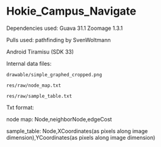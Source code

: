 # Hokie_Campus_Navigate
Dependencies used:
  Guava 31.1
  Zoomage 1.3.1

Pulls used: 
  pathfinding by SvenWoltmann
  
  Android Tiramisu (SDK 33)
  
  Internal data files:
  
    drawable/simple_graphed_cropped.png
    
    res/raw/node_map.txt
    
    res/raw/sample_table.txt
   
Txt format:

  node map: Node,neighborNode,edgeCost
  
  sample_table: Node,XCoordinates(as pixels along image dimension),YCoordinates(as pixels along image dimension)
  
  
